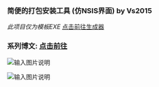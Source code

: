 ### 简便的打包安装工具 (仿NSIS界面)  by Vs2015

 _此项目仅为模板EXE_  [点击前往生成器](http://git.oschina.net/codetimer/ctParcel-Generator)

### 系列博文:  [点击前往](http://my.oschina.net/tasker/blog?catalog=3671451&temp=1470028794262)


![输入图片说明](http://git.oschina.net/uploads/images/2016/0801/132116_f843ff6a_632350.png "在这里输入图片标题")

![输入图片说明](http://git.oschina.net/uploads/images/2016/0801/132136_34c0f26f_632350.png "在这里输入图片标题")